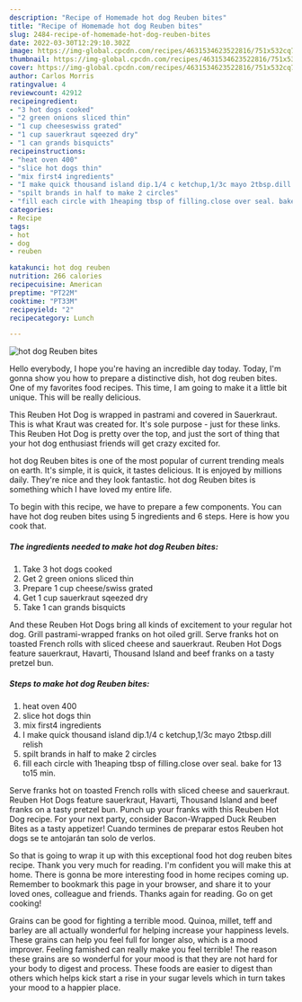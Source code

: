 ```yaml
---
description: "Recipe of Homemade hot dog Reuben bites"
title: "Recipe of Homemade hot dog Reuben bites"
slug: 2484-recipe-of-homemade-hot-dog-reuben-bites
date: 2022-03-30T12:29:10.302Z
image: https://img-global.cpcdn.com/recipes/4631534623522816/751x532cq70/hot-dog-reuben-bites-recipe-main-photo.jpg
thumbnail: https://img-global.cpcdn.com/recipes/4631534623522816/751x532cq70/hot-dog-reuben-bites-recipe-main-photo.jpg
cover: https://img-global.cpcdn.com/recipes/4631534623522816/751x532cq70/hot-dog-reuben-bites-recipe-main-photo.jpg
author: Carlos Morris
ratingvalue: 4
reviewcount: 42912
recipeingredient:
- "3 hot dogs cooked"
- "2 green onions sliced thin"
- "1 cup cheeseswiss grated"
- "1 cup sauerkraut sqeezed dry"
- "1 can grands bisquicts"
recipeinstructions:
- "heat oven 400"
- "slice hot dogs thin"
- "mix first4 ingredients"
- "I make quick thousand island dip.1/4 c ketchup,1/3c mayo 2tbsp.dill relish"
- "spilt brands in half to make 2 circles"
- "fill each circle with 1heaping tbsp of filling.close over seal. bake for 13 to15 min."
categories:
- Recipe
tags:
- hot
- dog
- reuben

katakunci: hot dog reuben 
nutrition: 266 calories
recipecuisine: American
preptime: "PT22M"
cooktime: "PT33M"
recipeyield: "2"
recipecategory: Lunch

---
```



![hot dog Reuben bites](https://img-global.cpcdn.com/recipes/4631534623522816/751x532cq70/hot-dog-reuben-bites-recipe-main-photo.jpg)

Hello everybody, I hope you're having an incredible day today. Today, I'm gonna show you how to prepare a distinctive dish, hot dog reuben bites. One of my favorites food recipes. This time, I am going to make it a little bit unique. This will be really delicious.

This Reuben Hot Dog is wrapped in pastrami and covered in Sauerkraut. This is what Kraut was created for. It&#39;s sole purpose - just for these links. This Reuben Hot Dog is pretty over the top, and just the sort of thing that your hot dog enthusiast friends will get crazy excited for.

hot dog Reuben bites is one of the most popular of current trending meals on earth. It's simple, it is quick, it tastes delicious. It is enjoyed by millions daily. They're nice and they look fantastic. hot dog Reuben bites is something which I have loved my entire life.


To begin with this recipe, we have to prepare a few components. You can have hot dog reuben bites using 5 ingredients and 6 steps. Here is how you cook that.

<!--inarticleads1-->

##### The ingredients needed to make hot dog Reuben bites:

1. Take 3 hot dogs cooked
1. Get 2 green onions sliced thin
1. Prepare 1 cup cheese/swiss grated
1. Get 1 cup sauerkraut sqeezed dry
1. Take 1 can grands bisquicts


And these Reuben Hot Dogs bring all kinds of excitement to your regular hot dog. Grill pastrami-wrapped franks on hot oiled grill. Serve franks hot on toasted French rolls with sliced cheese and sauerkraut. Reuben Hot Dogs feature sauerkraut, Havarti, Thousand Island and beef franks on a tasty pretzel bun. 

<!--inarticleads2-->

##### Steps to make hot dog Reuben bites:

1. heat oven 400
1. slice hot dogs thin
1. mix first4 ingredients
1. I make quick thousand island dip.1/4 c ketchup,1/3c mayo 2tbsp.dill relish
1. spilt brands in half to make 2 circles
1. fill each circle with 1heaping tbsp of filling.close over seal. bake for 13 to15 min.


Serve franks hot on toasted French rolls with sliced cheese and sauerkraut. Reuben Hot Dogs feature sauerkraut, Havarti, Thousand Island and beef franks on a tasty pretzel bun. Punch up your franks with this Reuben Hot Dog recipe. For your next party, consider Bacon-Wrapped Duck Reuben Bites as a tasty appetizer! Cuando termines de preparar estos Reuben hot dogs se te antojarán tan solo de verlos. 

So that is going to wrap it up with this exceptional food hot dog reuben bites recipe. Thank you very much for reading. I'm confident you will make this at home. There is gonna be more interesting food in home recipes coming up. Remember to bookmark this page in your browser, and share it to your loved ones, colleague and friends. Thanks again for reading. Go on get cooking!

Grains can be good for fighting a terrible mood. Quinoa, millet, teff and barley are all actually wonderful for helping increase your happiness levels. These grains can help you feel full for longer also, which is a mood improver. Feeling famished can really make you feel terrible! The reason these grains are so wonderful for your mood is that they are not hard for your body to digest and process. These foods are easier to digest than others which helps kick start a rise in your sugar levels which in turn takes your mood to a happier place.
